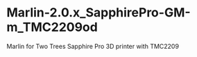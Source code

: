 # Marlin-2.0.x_SapphirePro-GM-m_TMC2209od
  Marlin for Two Trees Sapphire Pro 3D printer with TMC2209
